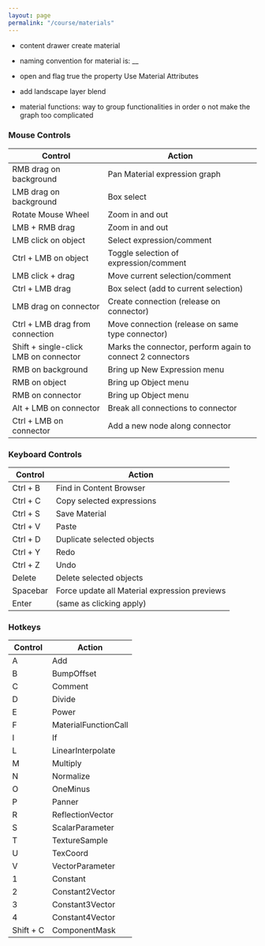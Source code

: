 ```yaml
---
layout: page
permalink: "/course/materials"
---
```


- content drawer create material
- naming convention for material is: __
- open and flag true the property Use Material Attributes
- add landscape layer blend

- material functions: way to group functionalities in order o not make the graph too complicated

### Mouse Controls

|Control|Action|
|---|---|
|RMB drag on background|Pan Material expression graph|
|LMB drag on background|Box select|
|Rotate Mouse Wheel|Zoom in and out|
|LMB + RMB drag|Zoom in and out|
|LMB click on object|Select expression/comment|
|Ctrl + LMB on object|Toggle selection of expression/comment|
|LMB click + drag|Move current selection/comment|
|Ctrl + LMB drag|Box select (add to current selection)|
|LMB drag on connector|Create connection (release on connector)|
|Ctrl + LMB drag from connection|Move connection (release on same type connector)|
|Shift + single-click LMB on connector|Marks the connector, perform again to connect 2 connectors|
|RMB on background|Bring up New Expression menu|
|RMB on object|Bring up Object menu|
|RMB on connector|Bring up Object menu|
|Alt + LMB on connector|Break all connections to connector|
|Ctrl + LMB on connector|Add a new node along connector|


### Keyboard Controls

|Control|Action|
|---|---|
|Ctrl + B|Find in Content Browser|
|Ctrl + C|Copy selected expressions|
|Ctrl + S|Save Material|
|Ctrl + V|Paste|
|Ctrl + D|Duplicate selected objects|
|Ctrl + Y|Redo|
|Ctrl + Z|Undo|
|Delete|Delete selected objects|
|Spacebar|Force update all Material expression previews|
|Enter|(same as clicking apply)|

### Hotkeys

|Control|Action|
|---|---|
|A|Add|
|B|BumpOffset|
|C|Comment|
|D|Divide|
|E|Power|
|F|MaterialFunctionCall|
|I|If|
|L|LinearInterpolate|
|M|Multiply|
|N|Normalize|
|O|OneMinus|
|P|Panner|
|R|ReflectionVector|
|S|ScalarParameter|
|T|TextureSample|
|U|TexCoord|
|V|VectorParameter|
|1|Constant|
|2|Constant2Vector|
|3|Constant3Vector|
|4|Constant4Vector|
|Shift + C|ComponentMask|
